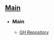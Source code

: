 ## **[Main](https://github.com/trimstray/the-practical-linux-hardening-guide/wiki)**

* ### Main
  * [GH Repository](https://github.com/trimstray/the-practical-linux-hardening-guide/wiki)